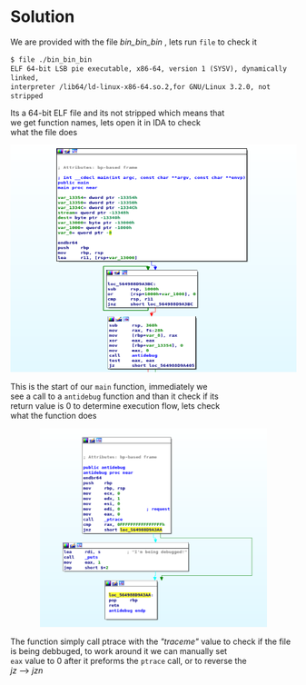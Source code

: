 # Solution

We are provided with the file *bin_bin_bin* , lets
run `file` to check it 

```
$ file ./bin_bin_bin
ELF 64-bit LSB pie executable, x86-64, version 1 (SYSV), dynamically linked,  
interpreter /lib64/ld-linux-x86-64.so.2,for GNU/Linux 3.2.0, not stripped
```
Its a 64-bit ELF file and its not stripped which means that  
we get function names, lets open it in IDA to check  
what the file does

<p align="left">
  <img width="560" height="400" src="./screenshots/main_1.png">
</p>

This is the start of our `main` function, immediately we  
see a call to a  `antidebug` function and than it check if its  
return value is 0 to determine execution flow, lets check  
what the function does

<center><img src="./screenshots/anti_debug.png" width="400" height=350></center>
  
  The function simply call ptrace with the _"traceme"_ value to check
  if the file is being debbuged, to work around it we can manually set  
`eax` value to 0 after it preforms the `ptrace` call, or to reverse the  
_jz_ --> _jzn_













